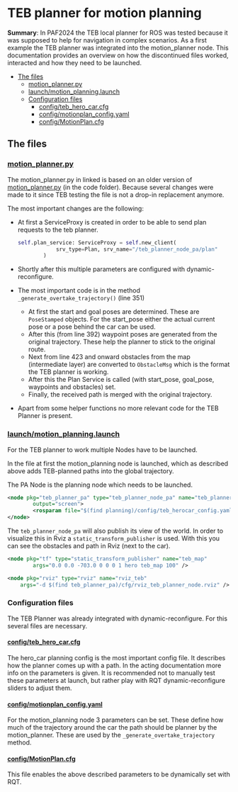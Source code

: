 # TEB planner for motion planning

**Summary**: In PAF2024 the TEB local planner for ROS was tested because it was supposed to help for navigation in complex scenarios.
As a first example the TEB planner was integrated into the motion_planner node.
This documentation provides an overview on how the discontinued files worked, interacted and how they need to be launched.

- [The files](#the-files)
  - [motion\_planner.py](#motion_plannerpy)
  - [launch/motion\_planning.launch](#launchmotion_planninglaunch)
  - [Configuration files](#configuration-files)
    - [config/teb\_hero\_car.cfg](#configteb_hero_carcfg)
    - [config/motionplan\_config.yaml](#configmotionplan_configyaml)
    - [config/MotionPlan.cfg](#configmotionplancfg)

## The files

### [motion_planner.py](motion_planner.py)

The motion_planner.py in linked is based on an older version of [motion_planner.py](../../../../code/planning/src/local_planner/motion_planning.py) (in the code folder). Because several changes were made to it since TEB testing the file is not a drop-in replacement anymore.

The most important changes are the following:

- At first a ServiceProxy is created in order to be able to send plan requests to the teb planner.

    ```python
    self.plan_service: ServiceProxy = self.new_client(
                srv_type=Plan, srv_name="/teb_planner_node_pa/plan"
            )
    ```

- Shortly after this multiple parameters are configured with dynamic-reconfigure.
- The most important code is in the method `_generate_overtake_trajectory()` (line 351)
  - At first the start and goal poses are determined. These are `PoseStamped` objects. For the start_pose either the actual current pose or a pose behind the car can be used.
  - After this (from line 392) waypoint poses are generated from the original trajectory. These help the planner to stick to the original route.
  - Next from line 423 and onward obstacles from the map (intermediate layer) are converted to `ObstacleMsg` which is the format the TEB planner is working.
  - After this the Plan Service is called (with start_pose, goal_pose, waypoints and obstacles) set.
  - Finally, the received path is merged with the original trajectory.
- Apart from some helper functions no more relevant code for the TEB Planner is present.
  
### [launch/motion\_planning.launch](launch/motion_planning.launch)

For the TEB planner to work multiple Nodes have to be launched.

In the file at first the motion_planning node is launched, which as described above adds TEB-planned paths into the global trajectory.

The PA Node is the planning node which needs to be launched.

```xml
<node pkg="teb_planner_pa" type="teb_planner_node_pa" name="teb_planner_node_pa"
        output="screen">
        <rosparam file="$(find planning)/config/teb_herocar_config.yaml" command="load" />
</node>
```

The `teb_planner_node_pa` will also publish its view of the world. In order to visualize this in Rviz a `static_transform_publisher` is used. With this you can see the obstacles and path in Rviz (next to the car).

```xml
<node pkg="tf" type="static_transform_publisher" name="teb_map"
        args="0.0 0.0 -703.0 0 0 0 1 hero teb_map 100" />

<node pkg="rviz" type="rviz" name="rviz_teb"
    args="-d $(find teb_planner_pa)/cfg/rviz_teb_planner_node.rviz" />
```

### Configuration files

The TEB Planner was already integrated with dynamic-reconfigure. For this several files are necessary.

#### [config/teb\_hero\_car.cfg](config/teb_herocar_config.yaml)

The hero_car planning config is the most important config file. It describes how the planner comes up with a path.
In the acting documentation more info on the parameters is given. It is recommended not to manually test these parameters at launch, but rather play with RQT dynamic-reconfigure sliders to adjust them.

#### [config/motionplan\_config.yaml](config/motionplan_config.yaml)

For the motion_planning node 3 parameters can be set.
These define how much of the trajectory around the car the path should be planner by the motion_planner.
These are used by the `_generate_overtake_trajectory` method.

#### [config/MotionPlan.cfg](config/MotionPlan.cfg)

This file enables the above described parameters to be dynamically set with RQT.
